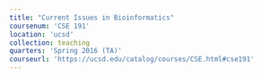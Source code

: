 ```yaml
---
title: "Current Issues in Bioinformatics"
coursenum: 'CSE 191'
location: 'ucsd'
collection: teaching
quarters: 'Spring 2016 (TA)'
courseurl: 'https://ucsd.edu/catalog/courses/CSE.html#cse191'
---
```

